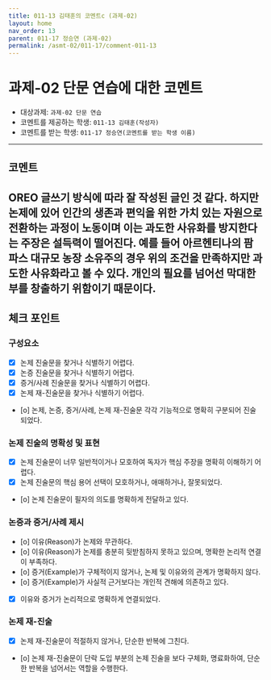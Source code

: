 ```yaml
---
title: 011-13 김태훈의 코멘트c (과제-02) 
layout: home
nav_order: 13
parent: 011-17 정승연 (과제-02)
permalink: /asmt-02/011-17/comment-011-13
---
```


# 과제-02 단문 연습에 대한 코멘트

- 대상과제: `과제-02 단문 연습`
- 코멘트를 제공하는 학생: `011-13 김태훈(작성자)` 
- 코멘트를 받는 학생: `011-17 정승연(코멘트를 받는 학생 이름)` 

---

## 코멘트

OREO 글쓰기 방식에 따라 잘 작성된 글인 것 같다. 하지만 논제에 있어 인간의 생존과 편익을 위한 가치 있는 자원으로 전환하는 과정이 노동이며 이는 과도한 사유화를 방지한다는 주장은 설득력이 떨어진다. 예를 들어 아르헨티나의 팜파스 대규모 농장 소유주의 경우 위의 조건을 만족하지만 과도한 사유화라고 볼 수 있다. 개인의 필요를 넘어선 막대한 부를 창출하기 위함이기 때문이다.
---

## 체크 포인트

### **구성요소**
- [x] 논제 진술문을 찾거나 식별하기 어렵다.
- [x] 논증 진술문을 찾거나 식별하기 어렵다.
- [x] 증거/사례 진술문을 찾거나 식별하기 어렵다.
- [x] 논제 재-진술문을 찾거나 식별하기 어렵다.
- [o] 논제, 논증, 증거/사례, 논제 재-진술문 각각 기능적으로 명확히 구분되어 진술되었다.

### **논제 진술의 명확성 및 표현**  
- [x] 논제 진술문이 너무 일반적이거나 모호하여 독자가 핵심 주장을 명확히 이해하기 어렵다.  
- [x] 논제 진술문의 핵심 용어 선택이 모호하거나, 애매하거나, 잘못되었다.  
- [o] 논제 진술문이 필자의 의도를 명확하게 전달하고 있다.  

### **논증과 증거/사례 제시**  
- [o] 이유(Reason)가 논제와 무관하다.
- [o] 이유(Reason)가 논제를 충분히 뒷받침하지 못하고 있으며, 명확한 논리적 연결이 부족하다.  
- [o] 증거(Example)가 구체적이지 않거나, 논제 및 이유와의 관계가 명확하지 않다. 
- [o] 증거(Example)가 사실적 근거보다는 개인적 견해에 의존하고 있다.  
- [x] 이유와 증거가 논리적으로 명확하게 연결되었다.  

### **논제 재-진술**  
- [x] 논제 재-진술문이 적절하지 않거나, 단순한 반복에 그친다.   
- [o] 논제 재-진술문이 단락 도입 부분의 논제 진술을 보다 구체화, 명료화하여, 단순한 반복을 넘어서는 역할을 수행한다.  

